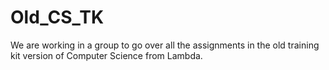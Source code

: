 # Old_CS_TK
We are working in a group to go over all the assignments in the old training kit version of Computer Science from Lambda.
